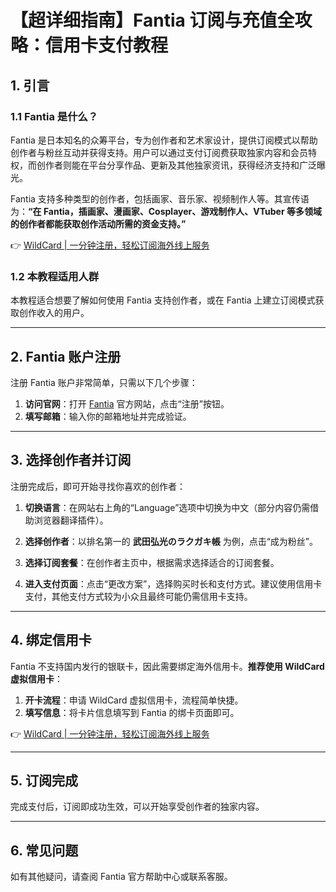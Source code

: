 # 【超详细指南】Fantia 订阅与充值全攻略：信用卡支付教程

## 1. 引言

### 1.1 Fantia 是什么？

Fantia 是日本知名的众筹平台，专为创作者和艺术家设计，提供订阅模式以帮助创作者与粉丝互动并获得支持。用户可以通过支付订阅费获取独家内容和会员特权，而创作者则能在平台分享作品、更新及其他独家资讯，获得经济支持和广泛曝光。

Fantia 支持多种类型的创作者，包括画家、音乐家、视频制作人等。其宣传语为：**“在 Fantia，插画家、漫画家、Cosplayer、游戏制作人、VTuber 等多领域的创作者都能获取创作活动所需的资金支持。”**

👉 [WildCard | 一分钟注册，轻松订阅海外线上服务](https://bbtdd.com/WildCard)

### 1.2 本教程适用人群

本教程适合想要了解如何使用 Fantia 支持创作者，或在 Fantia 上建立订阅模式获取创作收入的用户。

---

## 2. Fantia 账户注册

注册 Fantia 账户非常简单，只需以下几个步骤：

1. **访问官网**：打开 [Fantia](https://fantia.jp/?locale=zh-cn) 官方网站，点击“注册”按钮。
2. **填写邮箱**：输入你的邮箱地址并完成验证。



---

## 3. 选择创作者并订阅

注册完成后，即可开始寻找你喜欢的创作者：

1. **切换语言**：在网站右上角的“Language”选项中切换为中文（部分内容仍需借助浏览器翻译插件）。
2. **选择创作者**：以排名第一的 **武田弘光のラクガキ帳** 为例，点击“成为粉丝”。
3. **选择订阅套餐**：在创作者主页中，根据需求选择适合的订阅套餐。



4. **进入支付页面**：点击“更改方案”，选择购买时长和支付方式。建议使用信用卡支付，其他支付方式较为小众且最终可能仍需信用卡支持。

---

## 4. 绑定信用卡

Fantia 不支持国内发行的银联卡，因此需要绑定海外信用卡。**推荐使用 WildCard 虚拟信用卡**：

1. **开卡流程**：申请 WildCard 虚拟信用卡，流程简单快捷。
2. **填写信息**：将卡片信息填写到 Fantia 的绑卡页面即可。



👉 [WildCard | 一分钟注册，轻松订阅海外线上服务](https://bbtdd.com/WildCard)

---

## 5. 订阅完成

完成支付后，订阅即成功生效，可以开始享受创作者的独家内容。

---

## 6. 常见问题

如有其他疑问，请查阅 Fantia 官方帮助中心或联系客服。